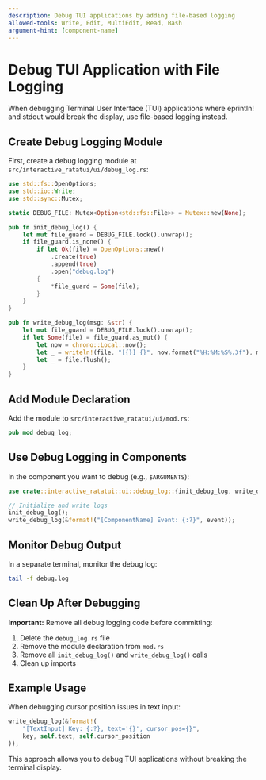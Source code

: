 ```yaml
---
description: Debug TUI applications by adding file-based logging
allowed-tools: Write, Edit, MultiEdit, Read, Bash
argument-hint: [component-name]
---
```


# Debug TUI Application with File Logging

When debugging Terminal User Interface (TUI) applications where eprintln! and stdout would break the display, use file-based logging instead.

## Create Debug Logging Module

First, create a debug logging module at `src/interactive_ratatui/ui/debug_log.rs`:

```rust
use std::fs::OpenOptions;
use std::io::Write;
use std::sync::Mutex;

static DEBUG_FILE: Mutex<Option<std::fs::File>> = Mutex::new(None);

pub fn init_debug_log() {
    let mut file_guard = DEBUG_FILE.lock().unwrap();
    if file_guard.is_none() {
        if let Ok(file) = OpenOptions::new()
            .create(true)
            .append(true)
            .open("debug.log")
        {
            *file_guard = Some(file);
        }
    }
}

pub fn write_debug_log(msg: &str) {
    let mut file_guard = DEBUG_FILE.lock().unwrap();
    if let Some(file) = file_guard.as_mut() {
        let now = chrono::Local::now();
        let _ = writeln!(file, "[{}] {}", now.format("%H:%M:%S%.3f"), msg);
        let _ = file.flush();
    }
}
```

## Add Module Declaration

Add the module to `src/interactive_ratatui/ui/mod.rs`:
```rust
pub mod debug_log;
```

## Use Debug Logging in Components

In the component you want to debug (e.g., `$ARGUMENTS`):

```rust
use crate::interactive_ratatui::ui::debug_log::{init_debug_log, write_debug_log};

// Initialize and write logs
init_debug_log();
write_debug_log(&format!("[ComponentName] Event: {:?}", event));
```

## Monitor Debug Output

In a separate terminal, monitor the debug log:
```bash
tail -f debug.log
```

## Clean Up After Debugging

**Important:** Remove all debug logging code before committing:
1. Delete the `debug_log.rs` file
2. Remove the module declaration from `mod.rs`
3. Remove all `init_debug_log()` and `write_debug_log()` calls
4. Clean up imports

## Example Usage

When debugging cursor position issues in text input:
```rust
write_debug_log(&format!(
    "[TextInput] Key: {:?}, text='{}', cursor_pos={}",
    key, self.text, self.cursor_position
));
```

This approach allows you to debug TUI applications without breaking the terminal display.